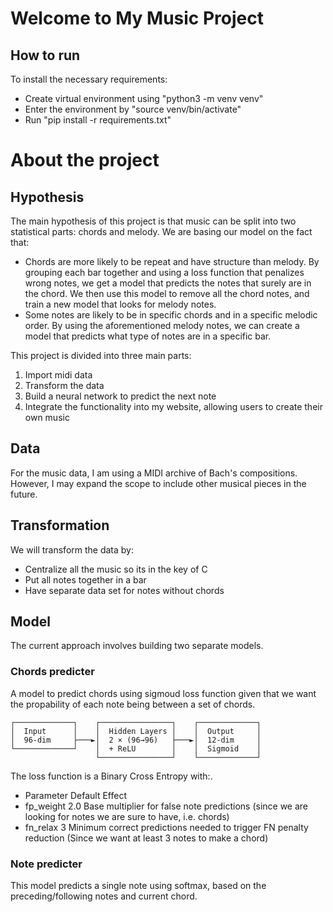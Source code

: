 # Welcome to My Music Project

## How to run
To install the necessary requirements:

* Create virtual environment using "python3 -m venv venv"
* Enter the environment by "source venv/bin/activate"
* Run "pip install -r requirements.txt"

# About the project

## Hypothesis

The main hypothesis of this project is that music can be split into two statistical parts: chords and melody. We are basing our model on the fact that: 
* Chords are more likely to be repeat and have structure than melody. By grouping each bar together and using a loss function that penalizes wrong notes, we get a model that predicts the notes that surely are in the chord. We then use this model to remove all the chord notes, and train a new model that looks for melody notes.
* Some notes are likely to be in specific chords and in a specific melodic order. By using the aforementioned melody notes, we can create a model that predicts what type of notes are in a specific bar. 

This project is divided into three main parts:

1. Import midi data
2. Transform the data
3. Build a neural network to predict the next note
4. Integrate the functionality into my website, allowing users to create their own music

## Data
For the music data, I am using a MIDI archive of Bach's compositions. However, I may expand the scope to include other musical pieces in the future.

## Transformation
We will transform the data by:
* Centralize all the music so its in the key of C
* Put all notes together in a bar
* Have separate data set for notes without chords

## Model
The current approach involves building two separate models.

### Chords predicter
A model to predict chords using sigmoud loss function given that we want the propability of each note being between a set of chords. 
```text
┌─────────────┐    ┌────────────────┐    ┌─────────────┐
│  Input      │    │  Hidden Layers │    │  Output     │
│  96-dim     ├───►│  2 × (96→96)   ├───►│  12-dim     │
└─────────────┘    │  + ReLU        │    │  Sigmoid    │
                   └────────────────┘    └─────────────┘
```

The loss function is a Binary Cross Entropy with:. 
* Parameter	    Default	Effect
* fp_weight	    2.0	Base multiplier for false note predictions (since we are looking for notes we are sure to have, i.e. chords)
* fn_relax	    3	Minimum correct predictions needed to trigger FN penalty reduction (Since we want at least 3 notes to make a chord)

### Note predicter
This model predicts a single note using softmax, based on the preceding/following notes and current chord.